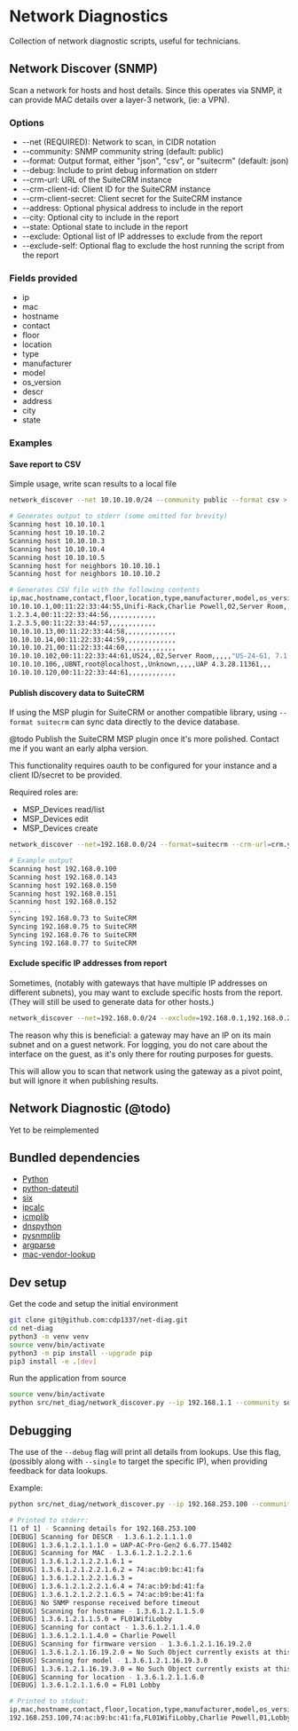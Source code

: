# Network Diagnostics

Collection of network diagnostic scripts, useful for technicians.


## Network Discover (SNMP)

Scan a network for hosts and host details.
Since this operates via SNMP, it can provide MAC details over a layer-3 network, (ie: a VPN).

### Options

* --net (REQUIRED): Network to scan, in CIDR notation
* --community: SNMP community string (default: public)
* --format: Output format, either "json", "csv", or "suitecrm" (default: json)
* --debug: Include to print debug information on stderr
* --crm-url: URL of the SuiteCRM instance
* --crm-client-id: Client ID for the SuiteCRM instance
* --crm-client-secret: Client secret for the SuiteCRM instance
* --address: Optional physical address to include in the report
* --city: Optional city to include in the report
* --state: Optional state to include in the report
* --exclude: Optional list of IP addresses to exclude from the report
* --exclude-self: Optional flag to exclude the host running the script from the report

### Fields provided

* ip
* mac
* hostname
* contact
* floor
* location
* type
* manufacturer
* model
* os_version
* descr
* address
* city
* state

### Examples

#### Save report to CSV

Simple usage, write scan results to a local file

```bash
network_discover --net 10.10.10.0/24 --community public --format csv > network.csv

# Generates output to stderr (some omitted for brevity)
Scanning host 10.10.10.1
Scanning host 10.10.10.2
Scanning host 10.10.10.3
Scanning host 10.10.10.4
Scanning host 10.10.10.5
Scanning host for neighbors 10.10.10.1
Scanning host for neighbors 10.10.10.2

# Generates CSV file with the following contents
ip,mac,hostname,contact,floor,location,type,manufacturer,model,os_version,descr,address,city,state
10.10.10.1,00:11:22:33:44:55,Unifi-Rack,Charlie Powell,02,Server Room,,,,,Linux eVAL-Rack 4.19.152-ui-alpine #4.19.152 SMP Mon Oct 14 10:40:15 CST 2024 aarch64,,,
1.2.3.4,00:11:22:33:44:56,,,,,,,,,,,,
1.2.3.5,00:11:22:33:44:57,,,,,,,,,,,,
10.10.10.13,00:11:22:33:44:58,,,,,,,,,,,,,
10.10.10.14,00:11:22:33:44:59,,,,,,,,,,,,,
10.10.10.21,00:11:22:33:44:60,,,,,,,,,,,,,
10.10.10.102,00:11:22:33:44:61,US24,,02,Server Room,,,,,"US-24-G1, 7.1.26.15869, Linux 3.6.5",,,
10.10.10.106,,UBNT,root@localhost,,Unknown,,,,,UAP 4.3.28.11361,,,
10.10.10.120,00:11:22:33:44:61,,,,,,,,,,,,
```

#### Publish discovery data to SuiteCRM

If using the MSP plugin for SuiteCRM or another compatible library, 
using `--format suitecrm` can sync data directly to the device database.

@todo Publish the SuiteCRM MSP plugin once it's more polished.  Contact me if you want an early alpha version.

This functionality requires oauth to be configured for your instance and a client ID/secret to be provided.

Required roles are:

* MSP_Devices read/list
* MSP_Devices edit
* MSP_Devices create

```bash
network_discover --net=192.168.0.0/24 --format=suitecrm --crm-url=crm.yourdomain.tld --crm-client-id=123456-1234-1234-123456789 --crm-client-secret=oauth_secret_key -c public

# Example output
Scanning host 192.168.0.100
Scanning host 192.168.0.143
Scanning host 192.168.0.150
Scanning host 192.168.0.151
Scanning host 192.168.0.152
...
Syncing 192.168.0.73 to SuiteCRM
Syncing 192.168.0.75 to SuiteCRM
Syncing 192.168.0.76 to SuiteCRM
Syncing 192.168.0.77 to SuiteCRM
```

#### Exclude specific IP addresses from report

Sometimes, (notably with gateways that have multiple IP addresses on different subnets), 
you may want to exclude specific hosts from the report.  (They will still be used to generate data for other hosts.)

```bash
network_discover --net=192.168.0.0/24 --exclude=192.168.0.1,192.168.0.2
```

The reason why this is beneficial: a gateway may have an IP on its main subnet and on a guest network.
For logging, you do not care about the interface on the guest, as it's only there for routing purposes for guests.

This will allow you to scan that network using the gateway as a pivot point, but will ignore it when publishing results.


## Network Diagnostic (@todo)

Yet to be reimplemented


## Bundled dependencies

* [Python](https://www.python.org/)
* [python-dateutil](https://pypi.org/project/python-dateutil/)
* [six](https://pypi.org/project/six/)
* [ipcalc](https://pypi.org/project/ipcalc/)
* [icmplib](https://pypi.org/project/icmplib/)
* [dnspython](https://pypi.org/project/dnspython/)
* [pysnmplib](https://pypi.org/project/pysnmplib/)
* [argparse](https://pypi.org/project/argparse/)
* [mac-vendor-lookup](https://pypi.org/project/mac-vendor-lookup/)


## Dev setup

Get the code and setup the initial environment

```bash
git clone git@github.com:cdp1337/net-diag.git
cd net-diag
python3 -m venv venv
source venv/bin/activate
python3 -m pip install --upgrade pip
pip3 install -e .[dev]
```

Run the application from source

```bash
source venv/bin/activate
python src/net_diag/network_discover.py --ip 192.168.1.1 --community somestring --format json --debug
```


## Debugging

The use of the `--debug` flag will print all details from lookups.
Use this flag, (possibly along with `--single` to target the specific IP), when providing feedback
for data lookups.

Example:

```bash
python src/net_diag/network_discover.py --ip 192.168.253.100 --community somepass --format csv --single --debug

# Printed to stderr:
[1 of 1] - Scanning details for 192.168.253.100
[DEBUG] Scanning for DESCR - 1.3.6.1.2.1.1.1.0
[DEBUG] 1.3.6.1.2.1.1.1.0 = UAP-AC-Pro-Gen2 6.6.77.15402
[DEBUG] Scanning for MAC - 1.3.6.1.2.1.2.2.1.6
[DEBUG] 1.3.6.1.2.1.2.2.1.6.1 = 
[DEBUG] 1.3.6.1.2.1.2.2.1.6.2 = 74:ac:b9:bc:41:fa
[DEBUG] 1.3.6.1.2.1.2.2.1.6.3 = 
[DEBUG] 1.3.6.1.2.1.2.2.1.6.4 = 74:ac:b9:bd:41:fa
[DEBUG] 1.3.6.1.2.1.2.2.1.6.5 = 74:ac:b9:be:41:fa
[DEBUG] No SNMP response received before timeout
[DEBUG] Scanning for hostname - 1.3.6.1.2.1.1.5.0
[DEBUG] 1.3.6.1.2.1.1.5.0 = FL01WifiLobby
[DEBUG] Scanning for contact - 1.3.6.1.2.1.1.4.0
[DEBUG] 1.3.6.1.2.1.1.4.0 = Charlie Powell
[DEBUG] Scanning for firmware version - 1.3.6.1.2.1.16.19.2.0
[DEBUG] 1.3.6.1.2.1.16.19.2.0 = No Such Object currently exists at this OID
[DEBUG] Scanning for model - 1.3.6.1.2.1.16.19.3.0
[DEBUG] 1.3.6.1.2.1.16.19.3.0 = No Such Object currently exists at this OID
[DEBUG] Scanning for location - 1.3.6.1.2.1.1.6.0
[DEBUG] 1.3.6.1.2.1.1.6.0 = FL01 Lobby

# Printed to stdout:
ip,mac,hostname,contact,floor,location,type,manufacturer,model,os_version,descr
192.168.253.100,74:ac:b9:bc:41:fa,FL01WifiLobby,Charlie Powell,01,Lobby,,Ubiquiti Networks Inc.,,,UAP-AC-Pro-Gen2 6.6.77.15402
```